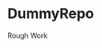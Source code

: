 # DummyRepo
Rough Work 






















































































































